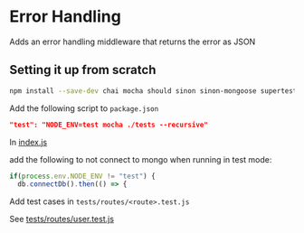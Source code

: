 # Error Handling

Adds an error handling middleware that returns the error as JSON

## Setting it up from scratch

```sh
npm install --save-dev chai mocha should sinon sinon-mongoose supertest
```

Add the following script to `package.json`

```json
"test": "NODE_ENV=test mocha ./tests --recursive"
```

In [index.js](index.js)

add the following to not connect to mongo when running in test mode:

```js
if(process.env.NODE_ENV != "test") {
  db.connectDb().then(() => {
```

Add test cases in `tests/routes/<route>.test.js`

See [tests/routes/user.test.js](tests/routes/user.test.js)
